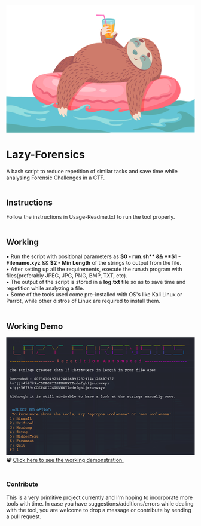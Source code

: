 ![](lazy-sloth.gif)
# Lazy-Forensics
A bash script to reduce repetition of similar tasks and save time while analysing Forensic Challenges in a CTF.<br><br>

## Instructions
Follow the instructions in Usage-Readme.txt to run the tool properly. <br><br>

## Working
 • Run the script with positional parameters as **$0 - run.sh** && **$1 - Filename.xyz** && **$2 - Min Length** of the strings to output from the file.<br>
 • After setting up all the requirements, execute the run.sh program with files(preferably JPEG, JPG, PNG, BMP, TXT, etc). <br>
 • The output of the script is stored in a **log.txt** file so as to save time and repetition while analyzing a file. <br>
 • Some of the tools used come pre-installed with OS's like Kali Linux or Parrot, while other distros of Linux are required to install them.<br><br>

## Working Demo
![](WelcomeScreen1.png)<br>
:film_projector: <a href=https://streamable.com/yffggt>Click here to see the working demonstration.</a></div><br><br>

### Contribute
This is a very primitive project currently and I'm hoping to incorporate more tools with time.
In case you have suggestions/additions/errors while dealing with the tool, you are welcome to drop a message or contribute by sending a pull request.<br>
